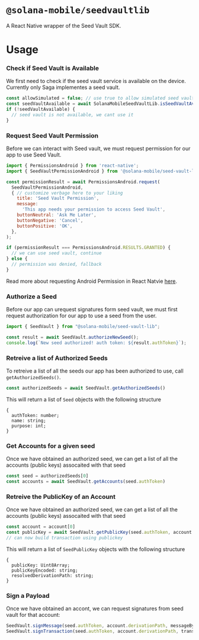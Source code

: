 # `@solana-mobile/seedvaultlib`

A React Native wrapper of the Seed Vault SDK.

# Usage

### Check if Seed Vault is Available
We first need to check if the seed vault service is available on the device. Currently only Saga implementes a seed vault. 
```javascript
const allowSimulated = false; // use true to allow simulated seed vault (for dev/testing)
const seedVaultAvailable = await SolanaMobileSeedVaultLib.isSeedVaultAvailable(allowSimulated);
if (!seedVaultAvailable) {
  // seed vault is not available, we cant use it
}
```

### Request Seed Vault Permission
Before we can interact with Seed vault, we must request permission for our app to use Seed Vault. 
```javascript
import { PermissionsAndroid } from 'react-native';
import { SeedVaultPermissionAndroid } from '@solana-mobile/seed-vault-lib';

const permissionResult = await PermissionsAndroid.request(
  SeedVaultPermissionAndroid,
  { // customize verbage here to your liking 
    title: 'Seed Vault Permission',
    message: 
      'This app needs your permission to access Seed Vault',
    buttonNeutral: 'Ask Me Later',
    buttonNegative: 'Cancel',
    buttonPositive: 'OK',
  },
);

if (permissionResult === PermissionsAndroid.RESULTS.GRANTED) {
  // we can use seed vault, continue
} else {
  // permission was denied, fallback
}
```

Read more about requesting Android Permission in React Natvie [here](https://reactnative.dev/docs/permissionsandroid).

### Authorize a Seed
Before our app can urequest signatures form seed vault, we must first request authorization for our app to use a seed from the user.
```javascript
import { SeedVault } from "@solana-mobile/seed-vault-lib";

const result = await SeedVault.authorizeNewSeed();
console.log(`New seed authorized! auth token: ${result.authToken}`);
```

### Retreive a list of Authorized Seeds
To retreive a list of all the seeds our app has been authorized to use, call `getAuthorizedSeeds()`.
```javascript
const authorizedSeeds = await SeedVault.getAuthorizedSeeds()
```

This will return a list of `Seed` objects with the following structure 
```
{
  authToken: number;
  name: string;
  purpose: int;
} 
```

### Get Accounts for a given seed
Once we have obtained an authorized seed, we can get a list of all the accounts (public keys) assocaited with that seed
```javascript
const seed = authorizedSeeds[0]
const accounts = await SeedVault.getAccounts(seed.authToken)
```

### Retreive the PublicKey of an Account
Once we have obtained an authorized seed, we can get a list of all the accounts (public keys) assocaited with that seed
```javascript
const account = account[0]
const publicKey = await SeedVault.getPublicKey(seed.authToken, account.derivationPath);
// can now build transaction using publickey 
```

This will return a list of `SeedPublicKey` objects with the following structure 
```
{
  publicKey: Uint8Array;
  publicKeyEncoded: string;
  resolvedDerivationPath: string;
}
```

### Sign a Payload
Once we have obtained an accont, we can request signatures from seed vault for that account: 
```javascript
SeedVault.signMessage(seed.authToken, account.derivationPath, messageBytes);
SeedVault.signTransaction(seed.authToken, account.derivationPath, transactionByteArray);
```
